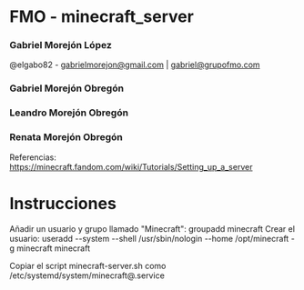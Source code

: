 # FMO - minecraft_server
### Gabriel Morejón López
@elgabo82 - gabrielmorejon@gmail.com | gabriel@grupofmo.com
### Gabriel Morejón Obregón
### Leandro Morejón Obregón
### Renata Morejón Obregón

Referencias: https://minecraft.fandom.com/wiki/Tutorials/Setting_up_a_server


# Instrucciones

Añadir un usuario y grupo llamado "Minecraft": groupadd minecraft
Crear el usuario: useradd --system --shell /usr/sbin/nologin --home /opt/minecraft -g minecraft minecraft

Copiar el script minecraft-server.sh como /etc/systemd/system/minecraft@.service

